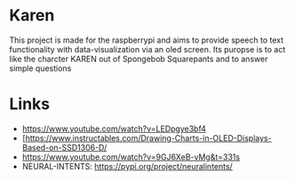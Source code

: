 # Karen
This project is made for the raspberrypi and aims to provide speech to text functionality with data-visualization via an oled screen. Its puropse is to act like the charcter KAREN out of Spongebob Squarepants and to answer simple questions

# Links
* https://www.youtube.com/watch?v=LEDpgye3bf4
* [https://www.instructables.com/Drawing-Charts-in-OLED-Displays-Based-on-SSD1306-D/
* https://www.youtube.com/watch?v=9GJ6XeB-vMg&t=331s
* NEURAL-INTENTS: https://pypi.org/project/neuralintents/
